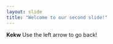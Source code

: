 ```yaml
---
layout: slide
title: "Welcome to our second slide!"
---
```

**Kekw**
Use the left arrow to go back!
